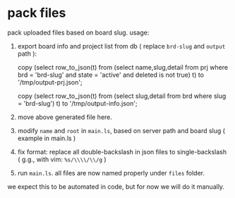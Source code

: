 # pack files

pack uploaded files based on board slug. usage:

1. export board info and project list from db ( replace `brd-slug` and `output` path ):

    copy (select row_to_json(t) from (select name,slug,detail from prj where brd = 'brd-slug' and state = 'active' and deleted is not true) t) to '/tmp/output-prj.json';

    copy (select row_to_json(t) from (select slug,detail from brd where slug = 'brd-slug') t) to '/tmp/output-info.json';

2. move above generated file here. 
3. modify `name` and `root` in `main.ls`, based on server path and board slug ( example in main.ls )
4. fix format: replace all double-backslash in json files to single-backslash ( g.g., with vim: `%s/\\\\/\\/g` )
5. run `main.ls`. all files are now named properly under `files` folder.

we expect this to be automated in code, but for now we will do it manually.

